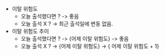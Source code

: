 
- 이탈 위험도
	- 오늘 출석했다면 ? -> 좋음
	- 오늘 출석 X ? -> 최근 출석일에 변동 없음.
- 이탈 위험도 추이
	- 오늘 출석했다면 ? -> {어제 이탈 위험도} -> 좋음
	- 오늘 출석 X ? -> {어제 이탈 위험도} -> { 어제 이탈 위험도 + 1}